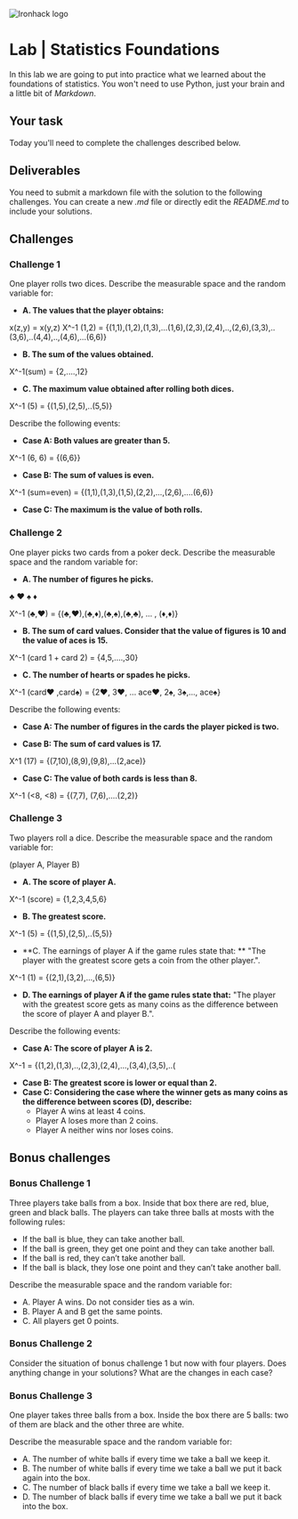 ![Ironhack logo](https://i.imgur.com/1QgrNNw.png)

# Lab | Statistics Foundations
In this lab we are going to put into practice what we learned about the foundations of statistics. You won't need to use Python, just your brain and a little bit of *Markdown*. 

## Your task
Today you'll need to complete the challenges described below.

## Deliverables
You need to submit a markdown file with the solution to the following challenges. You can create a new *.md* file or directly edit the *README.md* to include your solutions.

## Challenges
### Challenge 1
One player rolls two dices. Describe the measurable space and the random variable for:
* **A. The values that the player obtains:**

x(z,y) = x(y,z)
X^-1 (1,2) = {(1,1),(1,2),(1,3),...(1,6),(2,3),(2,4),..,(2,6),(3,3),..(3,6),..(4,4),..,(4,6),...(6,6)}

* **B. The sum of the values obtained.**

X^-1(sum) = {2,....,12}

* **C. The maximum value obtained after rolling both dices.**

X^-1 (5) = {(1,5),(2,5),..(5,5)}

Describe the following events:

* **Case A: Both values are greater than 5.**

X^-1 (6, 6) = {(6,6}}

* **Case B: The sum of values is even.**

X^-1 (sum=even) = {(1,1),(1,3),(1,5),(2,2),...,(2,6),....(6,6)}

* **Case C: The maximum is the value of both rolls.**



### Challenge 2
One player picks two cards from a poker deck. Describe the measurable space and the random variable for:
* **A. The number of figures he picks.**

♣ ♥ ♠ ♦

X^-1 (♣,♥) = {(♣,♥),(♣,♦),(♣,♠),(♣,♣), ... , (♦,♦)}

* **B. The sum of card values. Consider that the value of figures is 10 and the value of aces is 15.**

X^-1 (card 1 + card 2) = {4,5,....,30}

* **C. The number of hearts or spades he picks.**

X^-1 (card♥ ,card♠) = {2♥, 3♥, ... ace♥, 2♠, 3♠,..., ace♠}

Describe the following events:

* **Case A: The number of figures in the cards the player picked is two.**

* **Case B: The sum of card values is 17.**

X^1 (17) = {(7,10),(8,9),(9,8),...(2,ace)}

* **Case C: The value of both cards is less than 8.**

X^-1 (<8, <8) = {(7,7), (7,6),....(2,2)}


### Challenge 3
Two players roll a dice. Describe the measurable space and the random variable for:

(player A, Player B)

* **A. The score of player A.**

X^-1 (score) = {1,2,3,4,5,6}

* **B. The greatest score.**


X^-1 (5) = {(1,5),(2,5),..(5,5)}


* **C. The earnings of player A if the game rules state that:  **
"The player with the greatest score gets a coin from the other player.".

X^-1 (1) = {(2,1),(3,2),...,(6,5)}

* **D. The earnings of player A if the game rules state that:**
"The player with the greatest score gets as many coins as the difference between the score of player A and player B.". 


Describe the following events:

* **Case A: The score of player A is 2.**


X^-1 = {(1,2),(1,3),..,(2,3),(2,4),...,(3,4),(3,5),..(

* **Case B: The greatest score is lower or equal than 2.**
* **Case C: Considering the case where the winner gets as many coins as the difference between scores (D), describe:** 
  * Player A wins at least 4 coins.
  * Player A loses more than 2 coins.
  * Player A neither wins nor loses coins.

## Bonus challenges
### Bonus Challenge 1
Three players take balls from a box. Inside that box there are red, blue, green and black balls. The players can take three balls at mosts with the following rules:

* If the ball is blue, they can take another ball.
* If the ball is green, they get one point and they can take another ball.
* If the ball is red, they can’t take another ball.
* If the ball is black, they lose one point and they can’t take another ball.

Describe the measurable space and the random variable for:
* A. Player A wins. Do not consider ties as a win.
* B. Player A and B get the same points.
* C. All players get 0 points.

### Bonus Challenge 2
Consider the situation of bonus challenge 1 but now with four players. Does anything change in your solutions? What are the changes in each case?

### Bonus Challenge 3
One player takes three balls from a box. Inside the box there are 5 balls: two of them are black and the other three are white. 

Describe the measurable space and the random variable for:
* A. The number of white balls if every time we take a ball we keep it.
* B. The number of white balls if every time we take a ball we put it back again into the box.
* C. The number of black balls if every time we take a ball we keep it.
* D. The number of black balls if every time we take a ball we put it back into the box.
